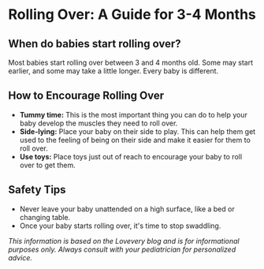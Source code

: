 # Rolling Over: A Guide for 3-4 Months

## When do babies start rolling over?

Most babies start rolling over between 3 and 4 months old. Some may start earlier, and some may take a little longer. Every baby is different.

## How to Encourage Rolling Over

*   **Tummy time:** This is the most important thing you can do to help your baby develop the muscles they need to roll over.
*   **Side-lying:** Place your baby on their side to play. This can help them get used to the feeling of being on their side and make it easier for them to roll over.
*   **Use toys:** Place toys just out of reach to encourage your baby to roll over to get them.

## Safety Tips

*   Never leave your baby unattended on a high surface, like a bed or changing table.
*   Once your baby starts rolling over, it's time to stop swaddling.

*This information is based on the Lovevery blog and is for informational purposes only. Always consult with your pediatrician for personalized advice.*

